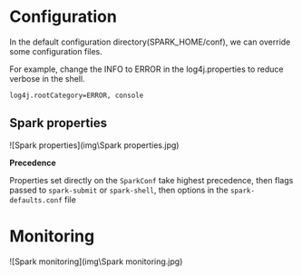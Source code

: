 # Configuration

In the default configuration directory(SPARK_HOME/conf), we can override some configuration files.

For example, change the INFO to ERROR in the log4j.properties to reduce verbose in the shell.

```properties
log4j.rootCategory=ERROR, console
```

## Spark properties

![Spark properties](img\Spark properties.jpg)

**Precedence**

Properties set directly on the `SparkConf` take highest precedence, then flags passed to `spark-submit` or `spark-shell`, then options in the `spark-defaults.conf` file

# Monitoring

![Spark monitoring](img\Spark monitoring.jpg)